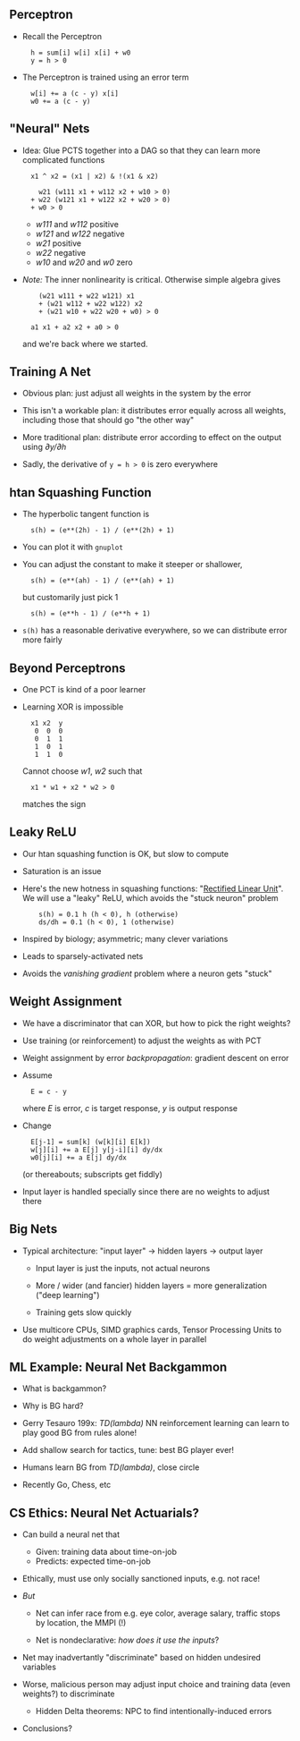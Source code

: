 ## Perceptron

* Recall the Perceptron

        h = sum[i] w[i] x[i] + w0
        y = h > 0

* The Perceptron is trained using an error term

        w[i] += a (c - y) x[i]
        w0 += a (c - y)

## "Neural" Nets

* Idea: Glue PCTS together into a DAG so that they can learn
  more complicated functions

        x1 ^ x2 = (x1 | x2) & !(x1 & x2)

          w21 (w111 x1 + w112 x2 + w10 > 0)
        + w22 (w121 x1 + w122 x2 + w20 > 0)
        + w0 > 0

  * *w111* and *w112* positive
  * *w121* and *w122* negative
  * *w21* positive
  * *w22* negative
  * *w10* and *w20* and *w0* zero

* *Note:* The inner nonlinearity is critical. Otherwise
  simple algebra gives

          (w21 w111 + w22 w121) x1
          + (w21 w112 + w22 w122) x2
          + (w21 w10 + w22 w20 + w0) > 0

        a1 x1 + a2 x2 + a0 > 0

  and we're back where we started.


## Training A Net

* Obvious plan: just adjust all weights in the
  system by the error

* This isn't a workable plan: it distributes
  error equally across all weights, including
  those that should go "the other way"

* More traditional plan: distribute error according to
  effect on the output using *∂y/∂h*

* Sadly, the derivative of `y = h > 0` is zero everywhere

## htan Squashing Function

* The hyperbolic tangent function is

        s(h) = (e**(2h) - 1) / (e**(2h) + 1)

* You can plot it with `gnuplot`

* You can adjust the constant to make it steeper or shallower,

        s(h) = (e**(ah) - 1) / (e**(ah) + 1)

  but customarily just pick 1
  
        s(h) = (e**h - 1) / (e**h + 1)

* `s(h)` has a reasonable derivative everywhere, so we can
  distribute error more fairly

## Beyond Perceptrons

* One PCT is kind of a poor learner

* Learning XOR is impossible

        x1 x2  y
         0  0  0
         0  1  1
         1  0  1
         1  1  0

  Cannot choose *w1*, *w2* such that

        x1 * w1 + x2 * w2 > 0

  matches the sign

## Leaky ReLU

* Our htan squashing function is OK, but slow to compute

* Saturation is an issue

* Here's the new hotness in squashing functions: "[Rectified
  Linear Unit](https://en.wikipedia.org/wiki/Rectifier_%28neural_networks%29)".
  We will use a "leaky" ReLU, which avoids the "stuck
  neuron" problem

          s(h) = 0.1 h (h < 0), h (otherwise)
          ds/dh = 0.1 (h < 0), 1 (otherwise)

* Inspired by biology; asymmetric; many clever variations

* Leads to sparsely-activated nets

* Avoids the *vanishing gradient* problem where a neuron
  gets "stuck"

## Weight Assignment

* We have a discriminator that can XOR, but how to
  pick the right weights?

* Use training (or reinforcement) to adjust the weights as with
  PCT

* Weight assignment by error *backpropagation*: gradient descent on
  error

* Assume

        E = c - y

  where *E* is error, *c* is target response, *y* is
  output response

* Change 

        E[j-1] = sum[k] (w[k][i] E[k])
        w[j][i] += a E[j] y[j-i][i] dy/dx
        w0[j][i] += a E[j] dy/dx

  (or thereabouts; subscripts get fiddly)

* Input layer is handled specially since there are
  no weights to adjust there

## Big Nets

* Typical architecture: "input layer" → hidden layers → output layer

    * Input layer is just the inputs, not actual neurons

    * More / wider (and fancier) hidden layers = more
      generalization ("deep learning")

    * Training gets slow quickly

* Use multicore CPUs, SIMD graphics cards, Tensor Processing
  Units to do weight adjustments on a whole layer in parallel

## ML Example: Neural Net Backgammon

* What is backgammon?

* Why is BG hard?

* Gerry Tesauro 199x: *TD(lambda)* NN reinforcement learning
  can learn to play good BG from rules alone!

* Add shallow search for tactics, tune: best BG player ever!

* Humans learn BG from *TD(lambda)*, close circle

* Recently Go, Chess, etc

## CS Ethics: Neural Net Actuarials?

* Can build a neural net that

    * Given: training data about time-on-job
    * Predicts: expected time-on-job

* Ethically, must use only socially sanctioned inputs,
  e.g. not race!

* *But*

    * Net can infer race from e.g. eye color, average salary, traffic
      stops by location, the MMPI (!)

    * Net is nondeclarative: *how does it use the inputs*?

* Net may inadvertantly "discriminate" based on hidden
  undesired variables

* Worse, malicious person may adjust input choice and
  training data (even weights?) to discriminate

    * Hidden Delta theorems: NPC to find intentionally-induced
      errors

* Conclusions?

